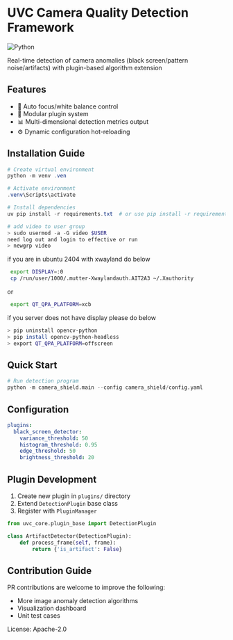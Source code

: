 # UVC Camera Quality Detection Framework

![Python](https://img.shields.io/badge/python-3.10%2B-blue)

Real-time detection of camera anomalies (black screen/pattern noise/artifacts) with plugin-based algorithm extension

## Features
- 🎥 Auto focus/white balance control
- 🔌 Modular plugin system
- 📊 Multi-dimensional detection metrics output
- ⚙️ Dynamic configuration hot-reloading

## Installation Guide
```powershell
# Create virtual environment
python -m venv .ven

# Activate environment
.venv\Scripts\activate

# Install dependencies
uv pip install -r requirements.txt  # or use pip install -r requirements.txt

# add video to user group
> sudo usermod -a -G video $USER
need log out and login to effective or run
> newgrp video
```

if you are in ubuntu 2404 with xwayland do below
```bash
 export DISPLAY=:0
 cp /run/user/1000/.mutter-Xwaylandauth.AIT2A3 ~/.Xauthority
```
or
```bash
 export QT_QPA_PLATFORM=xcb
```

if you server does not have display please do below
```bash
> pip uninstall opencv-python
> pip install opencv-python-headless
> export QT_QPA_PLATFORM=offscreen
```

## Quick Start
```python
# Run detection program
python -m camera_shield.main --config camera_shield/config.yaml
```

## Configuration
```yaml:c:\github\uvc_shield\config.yaml
plugins:
  black_screen_detector:
    variance_threshold: 50
    histogram_threshold: 0.95
    edge_threshold: 50
    brightness_threshold: 20
```

## Plugin Development
1. Create new plugin in `plugins/` directory
2. Extend `DetectionPlugin` base class
3. Register with `PluginManager`
```python
from uvc_core.plugin_base import DetectionPlugin

class ArtifactDetector(DetectionPlugin):
    def process_frame(self, frame):
        return {'is_artifact': False}
```

## Contribution Guide
PR contributions are welcome to improve the following:
- More image anomaly detection algorithms
- Visualization dashboard
- Unit test cases

License: Apache-2.0
